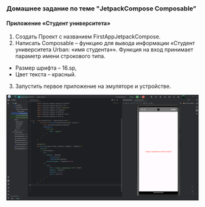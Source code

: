 ### Домашнее задание по теме "JetpackCompose Composable"
#### Приложение «Студент университета»
1. Создать Проект с названием FirstAppJetpackCompose.
2. Написать Composable – функцию для вывода информации «Студент университета Urban: «имя студента»». Функция на вход принимает параметр имени строкового типа.

- Размер шрифта – 16.sp,
- Цвет текста – красный.

3. Запустить первое приложение на эмуляторе и устройстве.

![](https://github.com/Slayder12/FirstAppJetpackCompose/blob/main/assets/1.png)

